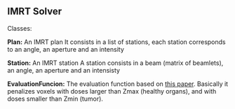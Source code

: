 IMRT Solver
-----------

Classes:

**Plan:**
 An IMRT plan
 It consists in a list of stations, each station corresponds to an angle, an aperture and an intensity
 
**Station:**
 An IMRT station
 A station consists in a beam (matrix of beamlets), an angle, an aperture
 and an intensisty
 
**EvaluationFuncion:**
 The evaluation function based on [this paper](https://drive.google.com/file/d/1YfMNk4GhBK97gSQ0nvpJAnyM6A3EPv61/view).
 Basically it penalizes voxels with doses larger than Zmax (healthy organs), and with doses smaller than Zmin (tumor).
 
